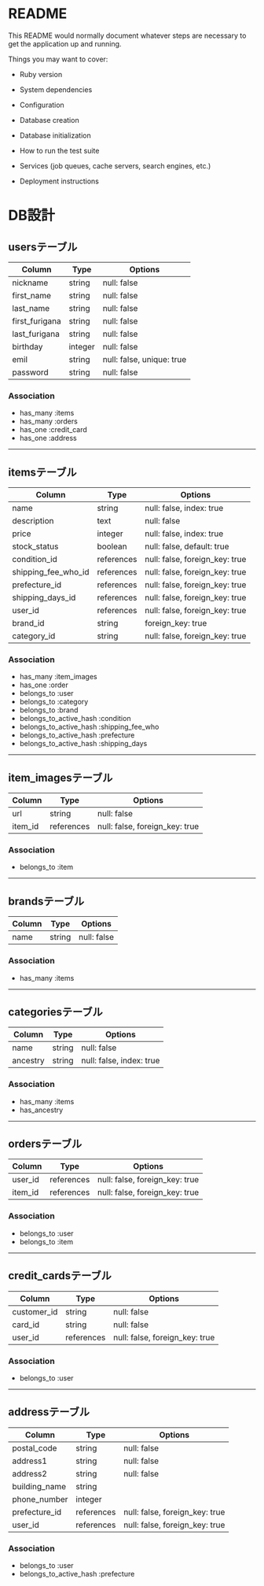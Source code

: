 # README

This README would normally document whatever steps are necessary to get the
application up and running.

Things you may want to cover:

* Ruby version

* System dependencies

* Configuration

* Database creation

* Database initialization

* How to run the test suite

* Services (job queues, cache servers, search engines, etc.)

* Deployment instructions

# DB設計

## usersテーブル
|Column|Type|Options|
|------|----|-------|
|nickname|string|null: false|
|first_name|string|null: false|
|last_name|string|null: false|
|first_furigana|string|null: false|
|last_furigana|string|null: false|
|birthday|integer|null: false|
|emil|string|null: false, unique: true|
|password|string|null: false|

### Association
- has_many :items
- has_many :orders
- has_one :credit_card
- has_one :address

---------------------------------------------------------------

## itemsテーブル
|Column|Type|Options|
|------|----|-------|
|name|string|null: false, index: true|
|description|text|null: false|
|price|integer|null: false, index: true|
|stock_status|boolean|null: false, default: true|
|condition_id|references|null: false, foreign_key: true|
|shipping_fee_who_id|references|null: false, foreign_key: true|
|prefecture_id|references|null: false, foreign_key: true|
|shipping_days_id|references|null: false, foreign_key: true|
|user_id|references|null: false, foreign_key: true|
|brand_id|string|foreign_key: true|
|category_id|string|null: false, foreign_key: true|

### Association
- has_many :item_images
- has_one :order
- belongs_to :user
- belongs_to :category
- belongs_to :brand
- belongs_to_active_hash :condition
- belongs_to_active_hash :shipping_fee_who
- belongs_to_active_hash :prefecture
- belongs_to_active_hash :shipping_days

---------------------------------------------------------------

## item_imagesテーブル
|Column|Type|Options|
|------|----|-------|
|url|string|null: false|
|item_id|references|null: false, foreign_key: true|

### Association
- belongs_to :item

---------------------------------------------------------------

## brandsテーブル
|Column|Type|Options|
|------|----|-------|
|name|string|null: false|

### Association
- has_many :items

---------------------------------------------------------------

## categoriesテーブル
|Column|Type|Options|
|------|----|-------|
|name|string|null: false|
|ancestry|string|null: false, index: true|

### Association
- has_many :items
- has_ancestry

---------------------------------------------------------------

## ordersテーブル
|Column|Type|Options|
|------|----|-------|
|user_id|references|null: false, foreign_key: true|
|item_id|references|null: false, foreign_key: true|

### Association
- belongs_to :user
- belongs_to :item

---------------------------------------------------------------

## credit_cardsテーブル
|Column|Type|Options|
|------|----|-------|
|customer_id|string|null: false|
|card_id|string|null: false|
|user_id|references|null: false, foreign_key: true|

### Association
- belongs_to :user

---------------------------------------------------------------

## addressテーブル
|Column|Type|Options|
|------|----|-------|
|postal_code|string|null: false|
|address1|string|null: false|
|address2|string|null: false|
|building_name|string|
|phone_number|integer|
|prefecture_id|references|null: false, foreign_key: true|
|user_id|references|null: false, foreign_key: true|

### Association
- belongs_to :user
- belongs_to_active_hash :prefecture

